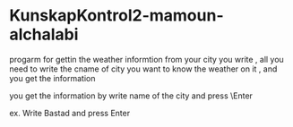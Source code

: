 # KunskapKontrol2-mamoun-alchalabi

progarm for gettin the weather informtion from your city you write , all you need to write the cname of city you want to know the weather on it , and you get the information 

you get the information by write name of the city and press \\Enter

ex. Write Bastad and press Enter